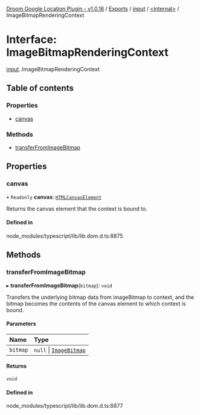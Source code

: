 [Droom Google Location Plugin - v1.0.16](../README.md) / [Exports](../modules.md) / [input](../modules/input.md) / [<internal\>](../modules/input._internal_.md) / ImageBitmapRenderingContext

# Interface: ImageBitmapRenderingContext

[input](../modules/input.md).[<internal>](../modules/input._internal_.md).ImageBitmapRenderingContext

## Table of contents

### Properties

- [canvas](input._internal_.ImageBitmapRenderingContext.md#canvas)

### Methods

- [transferFromImageBitmap](input._internal_.ImageBitmapRenderingContext.md#transferfromimagebitmap)

## Properties

### canvas

• `Readonly` **canvas**: [`HTMLCanvasElement`](../modules/input._internal_.md#htmlcanvaselement)

Returns the canvas element that the context is bound to.

#### Defined in

node_modules/typescript/lib/lib.dom.d.ts:8875

## Methods

### transferFromImageBitmap

▸ **transferFromImageBitmap**(`bitmap`): `void`

Transfers the underlying bitmap data from imageBitmap to context, and the bitmap becomes the contents of the canvas element to which context is bound.

#### Parameters

| Name | Type |
| :------ | :------ |
| `bitmap` | ``null`` \| [`ImageBitmap`](../modules/input._internal_.md#imagebitmap) |

#### Returns

`void`

#### Defined in

node_modules/typescript/lib/lib.dom.d.ts:8877
